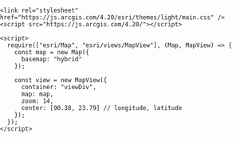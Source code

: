 <html>
  <head>
    <meta charset="utf-8" />
    <meta name="viewport" content="initial-scale=1,maximum-scale=1,user-scalable=no" />
    <title>Intro to MapView - Create a 2D map | Sample | ArcGIS API for JavaScript 4.20</title>
    <style>
      html,
      body,
      #viewDiv {
        padding: 0;
        margin: 0;
        height: 100%;
        width: 100%;
      }
    </style>

    <link rel="stylesheet" href="https://js.arcgis.com/4.20/esri/themes/light/main.css" />
    <script src="https://js.arcgis.com/4.20/"></script>

    <script>
      require(["esri/Map", "esri/views/MapView"], (Map, MapView) => {
        const map = new Map({
          basemap: "hybrid"
        });

        const view = new MapView({
          container: "viewDiv",
          map: map,
          zoom: 14,
          center: [90.38, 23.79] // longitude, latitude
        });
      });
    </script>
  </head>

  <body>
    <div id="viewDiv"></div>
  </body>
</html>
